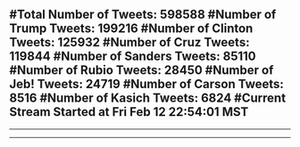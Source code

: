 #Total Number of Tweets: 598588 
#Number of Trump Tweets: 199216
#Number of Clinton Tweets: 125932
#Number of Cruz Tweets: 119844
#Number of Sanders Tweets: 85110
#Number of Rubio Tweets: 28450
#Number of Jeb! Tweets: 24719
#Number of Carson Tweets: 8516
#Number of Kasich Tweets: 6824
#Current Stream Started at Fri Feb 12 22:54:01 MST
---
---
---
